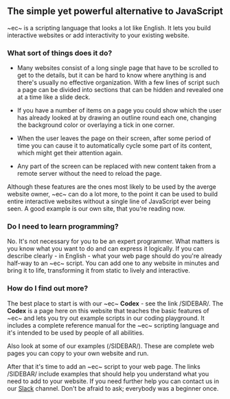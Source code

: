 ## The simple yet powerful alternative to JavaScript ##

~ec~ is a scripting language that looks a lot like English. It lets you build interactive websites or add interactivity to your existing website.

### What sort of things does it do? ###

- Many websites consist of a long single page that have to be scrolled to get to the details, but it can be hard to know where anything is and there's usually no effective organization. With a few lines of script such a page can be divided into sections that can be hidden and revealed one at a time like a slide deck.

- If you have a number of items on a page you could show which the user has already looked at by drawing an outline round each one, changing the background color or overlaying a tick in one corner.

- When the user leaves the page on their screen, after some period of time you can cause it to automatically cycle some part of its content, which might get their attention again.

- Any part of the screen can be replaced with new content taken from a remote server without the need to reload the page.

Although these features are the ones most likely to be used by the averge website owner, ~ec~ can do a lot more, to the point it can be used to build entire interactive websites without a single line of JavaScript ever being seen. A good example is our own site, that you're reading now.

### Do I need to learn programming? ###

No. It's not necessary for you to be an expert programmer. What matters is you know what you want to do and can express it logically. If you can describe clearly - in English - what your web page should do you're already half-way to an ~ec~ script. You can add one to any website in minutes and bring it to life, transforming it from static to lively and interactive.

### How do I find out more? ###

The best place to start is with our ~ec~ **Codex** - see the link /SIDEBAR/. The **Codex** is a page here on this website that teaches the basic features of ~ec~ and lets you try out example scripts in our coding playground. It includes a complete reference manual for the ~ec~ scripting language and it's intended to be used by people of all abilities.

Also look at  some of our examples (/SIDEBAR/). These are complete web pages you can copy to your own website and run.

After that it's time to add an ~ec~ script to your web page. The links /SIDEBAR/ include examples that should help you understand what you need to add to your website. If you need further help you can contact us in our [Slack](https://easycoder-software.slack.com/) channel. Don't be afraid to ask; everybody was a beginner once.
